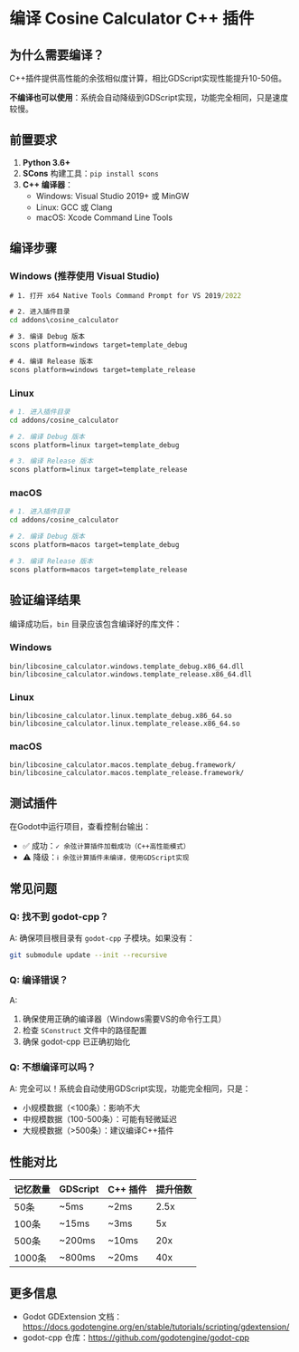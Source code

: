# 编译 Cosine Calculator C++ 插件

## 为什么需要编译？

C++插件提供高性能的余弦相似度计算，相比GDScript实现性能提升10-50倍。

**不编译也可以使用**：系统会自动降级到GDScript实现，功能完全相同，只是速度较慢。

## 前置要求

1. **Python 3.6+**
2. **SCons** 构建工具：`pip install scons`
3. **C++ 编译器**：
   - Windows: Visual Studio 2019+ 或 MinGW
   - Linux: GCC 或 Clang
   - macOS: Xcode Command Line Tools

## 编译步骤

### Windows (推荐使用 Visual Studio)

```cmd
# 1. 打开 x64 Native Tools Command Prompt for VS 2019/2022

# 2. 进入插件目录
cd addons\cosine_calculator

# 3. 编译 Debug 版本
scons platform=windows target=template_debug

# 4. 编译 Release 版本
scons platform=windows target=template_release
```

### Linux

```bash
# 1. 进入插件目录
cd addons/cosine_calculator

# 2. 编译 Debug 版本
scons platform=linux target=template_debug

# 3. 编译 Release 版本
scons platform=linux target=template_release
```

### macOS

```bash
# 1. 进入插件目录
cd addons/cosine_calculator

# 2. 编译 Debug 版本
scons platform=macos target=template_debug

# 3. 编译 Release 版本
scons platform=macos target=template_release
```

## 验证编译结果

编译成功后，`bin` 目录应该包含编译好的库文件：

### Windows
```
bin/libcosine_calculator.windows.template_debug.x86_64.dll
bin/libcosine_calculator.windows.template_release.x86_64.dll
```

### Linux
```
bin/libcosine_calculator.linux.template_debug.x86_64.so
bin/libcosine_calculator.linux.template_release.x86_64.so
```

### macOS
```
bin/libcosine_calculator.macos.template_debug.framework/
bin/libcosine_calculator.macos.template_release.framework/
```

## 测试插件

在Godot中运行项目，查看控制台输出：

- ✅ 成功：`✓ 余弦计算插件加载成功（C++高性能模式）`
- ⚠️ 降级：`ℹ 余弦计算插件未编译，使用GDScript实现`

## 常见问题

### Q: 找不到 godot-cpp？
A: 确保项目根目录有 `godot-cpp` 子模块。如果没有：
```bash
git submodule update --init --recursive
```

### Q: 编译错误？
A: 
1. 确保使用正确的编译器（Windows需要VS的命令行工具）
2. 检查 `SConstruct` 文件中的路径配置
3. 确保 godot-cpp 已正确初始化

### Q: 不想编译可以吗？
A: 完全可以！系统会自动使用GDScript实现，功能完全相同，只是：
- 小规模数据（<100条）：影响不大
- 中规模数据（100-500条）：可能有轻微延迟
- 大规模数据（>500条）：建议编译C++插件

## 性能对比

| 记忆数量 | GDScript | C++ 插件 | 提升倍数 |
|---------|----------|----------|---------|
| 50条    | ~5ms     | ~2ms     | 2.5x    |
| 100条   | ~15ms    | ~3ms     | 5x      |
| 500条   | ~200ms   | ~10ms    | 20x     |
| 1000条  | ~800ms   | ~20ms    | 40x     |

## 更多信息

- Godot GDExtension 文档：https://docs.godotengine.org/en/stable/tutorials/scripting/gdextension/
- godot-cpp 仓库：https://github.com/godotengine/godot-cpp
